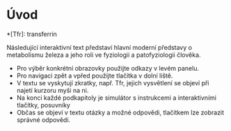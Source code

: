 # Úvod

*[Tfr]: transferrin

Následující interaktivní text představí hlavní moderní představy o metabolismu železa a jeho roli ve fyziologii a patofyziologii člověka.

* Pro výběr konkrétní obrazovky použijte odkazy v levém panelu.
* Pro navigaci zpět a vpřed použijte tlačítka v dolní liště.
* V textu se vyskytují zkratky, např. Tfr, jejich vysvětlení se objeví při najetí kurzoru myši na ni.
* Na konci každé podkapitoly je simulátor s instrukcemi a interaktivními tlačítky, posuvníky
* Občas se objeví v textu otázky a možné odpovědi, tlačítkem lze zobrazit správné odpovědi.



